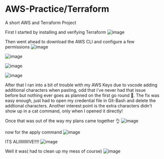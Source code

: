 # AWS-Practice/Terraform
A short AWS and Terraform Project

First I started by installing and verifying Terraform
![image](https://user-images.githubusercontent.com/115587517/236070770-e24c4e8f-3210-4434-a2ff-1a2640cf34f6.png)

Then went ahead to download the AWS CLI and configure a few permissions
![image](https://user-images.githubusercontent.com/115587517/236070889-4fd0340f-82e2-4c66-a37b-88a48d8d34c5.png)

![image](https://user-images.githubusercontent.com/115587517/236070906-55d2aeb2-4cad-42d4-96e7-e685d80b2867.png)

![image](https://user-images.githubusercontent.com/115587517/236070916-78e7c98a-943a-4975-a06d-a11a1ecc8816.png)

![image](https://user-images.githubusercontent.com/115587517/236070991-72be8b50-a141-46c8-8279-bf8ebbb1f580.png)

 After that I ran into a bit of trouble with my AWS Keys due to vscode adding additional characters when pasting, odd that i've never had that issue before but nothing ever goes as planned on the first go round 🤣. 
 The fix was easy enough, just had to open my credential file in Git-Bash and delete the addtional characters. Another interest point is the extra characters didn't show up in a cat command, only when I opened it directly!
 
 Once that was out of the way my plans came together 👌
![image](https://user-images.githubusercontent.com/115587517/236071497-793fb759-00a3-4010-af7d-1854d2e892e4.png)

now for the apply command
![image](https://user-images.githubusercontent.com/115587517/236071550-f2542d66-56a8-4958-9ccb-56f16a6a7b5c.png)

ITS ALIIIIIIIIIVE!!!!
![image](https://user-images.githubusercontent.com/115587517/236071586-73c40f7e-f9d2-4f4f-9452-4c58d0d38cfc.png)

Well it was( had to clean up my mess of course)
![image](https://user-images.githubusercontent.com/115587517/236071631-ac9f98e0-04b3-4b08-8cf2-81434e405a32.png)
